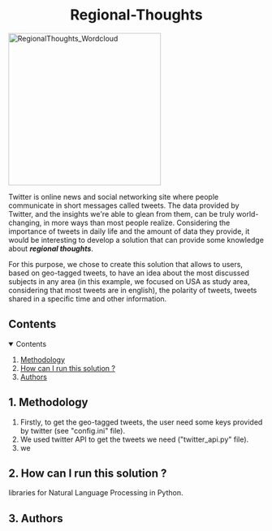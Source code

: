 <h1 align="center"><b>Regional-Thoughts</b></h1>

<img width="300" alt="RegionalThoughts_Wordcloud" src="https://user-images.githubusercontent.com/99036510/155221764-59abc221-d588-4ceb-820b-0ce8e20b93a1.png">

Twitter is online news and social networking site where people communicate in short messages called tweets. The data provided by Twitter, and the insights we're able to glean from them, can be truly world-changing, in more ways than most people realize.
Considering the importance of tweets in daily life and the amount of data they provide, it would be interesting to develop a solution that can provide some knowledge about ***regional thoughts***.

For this purpose, we chose to create this solution that allows to users, based on geo-tagged tweets, to have an idea about the most discussed subjects in any area (in this example, we focused on USA as study area, considering that most tweets are in english), the polarity of tweets, tweets shared in a specific time and other information.

<!-- CONTENTS -->
<h2 id = "contents">Contents</h2>

<details open = "open">
  <summary>Contents</summary>
  <ol>
    <li><a href = "#methodology">Methodology</a></li>
    <li><a href = "#steps">How can I run this solution ?</a></li>
    <li><a href = "#Authors">Authors</a></li>
  </ol>
</details>

<h2 id = "methodology">1. Methodology</h2>


1. Firstly, to get the geo-tagged tweets, the user need some keys provided by twitter (see "config.ini" file).
2. We used twitter API to get the tweets we need ("twitter_api.py" file). 
3. we


<h2 id = "steps">2. How can I run this solution ?</h2>




libraries for Natural Language Processing in Python.

<h2 id = "Authors">3. Authors</h2>



